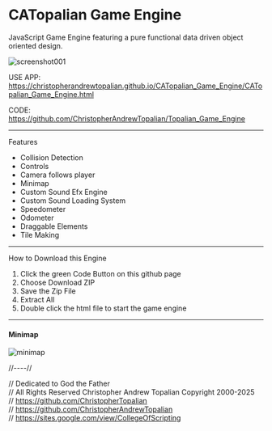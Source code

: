 # CATopalian Game Engine

JavaScript Game Engine featuring a pure functional data driven object oriented design.

![screenshot001](https://github.com/ChristopherAndrewTopalian/Topalian_Game_Engine/blob/main/src/media/textures/screenshots/001.PNG)  

USE APP: https://christopherandrewtopalian.github.io/CATopalian_Game_Engine/CATopalian_Game_Engine.html  

CODE: https://github.com/ChristopherAndrewTopalian/Topalian_Game_Engine

---

Features  
* Collision Detection
* Controls
* Camera follows player
* Minimap
* Custom Sound Efx Engine
* Custom Sound Loading System
* Speedometer
* Odometer
* Draggable Elements
* Tile Making

---

How to Download this Engine
1. Click the green Code Button on this github page
2. Choose Download ZIP
3. Save the Zip File
4. Extract All
5. Double click the html file to start the game engine

---

#### Minimap  
![minimap](https://github.com/ChristopherAndrewTopalian/Topalian_Game_Engine/blob/main/src/media/textures/screenshots/minimap.PNG)

//----//

// Dedicated to God the Father  
// All Rights Reserved Christopher Andrew Topalian Copyright 2000-2025  
// https://github.com/ChristopherTopalian  
// https://github.com/ChristopherAndrewTopalian  
// https://sites.google.com/view/CollegeOfScripting  

